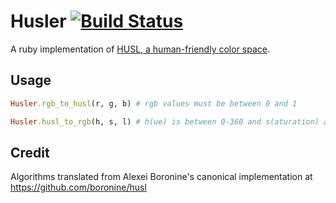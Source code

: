 # Husler [![Build Status](https://secure.travis-ci.org/soulcutter/husler.png)](http://travis-ci.org/soulcutter/husler)

A ruby implementation of [HUSL, a human-friendly color space](http://boronine.com/husl/).

## Usage

```ruby
Husler.rgb_to_husl(r, g, b) # rgb values must be between 0 and 1

Husler.husl_to_rgb(h, s, l) # h(ue) is between 0-360 and s(aturation) and l(ightness) between 0-100
```

## Credit

Algorithms translated from Alexei Boronine's canonical implementation at https://github.com/boronine/husl